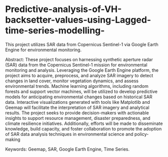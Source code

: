 # Predictive-analysis-of-VH-backsetter-values-using-Lagged-time-series-modelling-
This project utilizes SAR data from Copernicus Sentinel-1 via Google Earth Engine for environmental monitoring.

Abstract:
These project focuses on harnessing synthetic aperture radar (SAR) data from the Copernicus Sentinel-1 mission for environmental monitoring and analysis. Leveraging the Google Earth Engine platform, the project aims to acquire, preprocess, and analyze SAR imagery to detect changes in land cover, monitor vegetation dynamics, and assess environmental trends. Machine learning algorithms, including random forests and support vector machines, will be utilized to develop predictive models for anticipating environmental changes based on historical SAR data. Interactive visualizations generated with tools like Matplotlib and Geemap will facilitate the interpretation of SAR imagery and analytical results. The project seeks to provide decision-makers with actionable insights to support resource management, disaster preparedness, and climate resilience initiatives. Additionally, efforts will be made to disseminate knowledge, build capacity, and foster collaboration to promote the adoption of SAR data analysis techniques in environmental science and policy-making

Keywords: Geemap, SAR, Google Earth Engine, Time Series.
